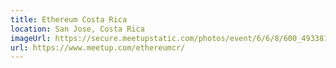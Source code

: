 ```yaml
---
title: Ethereum Costa Rica
location: San Jose, Costa Rica
imageUrl: https://secure.meetupstatic.com/photos/event/6/6/8/600_493381640.jpeg
url: https://www.meetup.com/ethereumcr/
---
```

